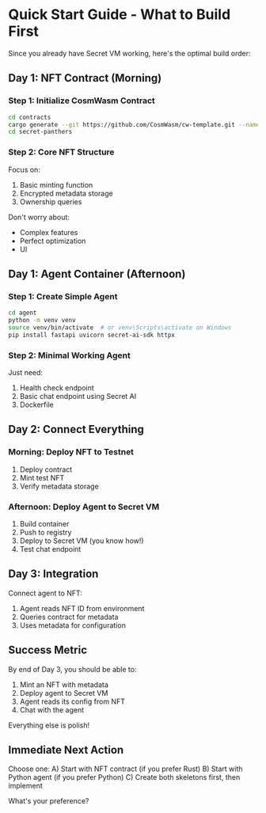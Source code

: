 # Quick Start Guide - What to Build First

Since you already have Secret VM working, here's the optimal build order:

## Day 1: NFT Contract (Morning)

### Step 1: Initialize CosmWasm Contract
```bash
cd contracts
cargo generate --git https://github.com/CosmWasm/cw-template.git --name secret-panthers
cd secret-panthers
```

### Step 2: Core NFT Structure
Focus on:
1. Basic minting function
2. Encrypted metadata storage
3. Ownership queries

Don't worry about:
- Complex features
- Perfect optimization
- UI

## Day 1: Agent Container (Afternoon)

### Step 1: Create Simple Agent
```bash
cd agent
python -m venv venv
source venv/bin/activate  # or venv\Scripts\activate on Windows
pip install fastapi uvicorn secret-ai-sdk httpx
```

### Step 2: Minimal Working Agent
Just need:
1. Health check endpoint
2. Basic chat endpoint using Secret AI
3. Dockerfile

## Day 2: Connect Everything

### Morning: Deploy NFT to Testnet
1. Deploy contract
2. Mint test NFT
3. Verify metadata storage

### Afternoon: Deploy Agent to Secret VM
1. Build container
2. Push to registry
3. Deploy to Secret VM (you know how!)
4. Test chat endpoint

## Day 3: Integration

Connect agent to NFT:
1. Agent reads NFT ID from environment
2. Queries contract for metadata
3. Uses metadata for configuration

## Success Metric

By end of Day 3, you should be able to:
1. Mint an NFT with metadata
2. Deploy agent to Secret VM
3. Agent reads its config from NFT
4. Chat with the agent

Everything else is polish!

## Immediate Next Action

Choose one:
A) Start with NFT contract (if you prefer Rust)
B) Start with Python agent (if you prefer Python)
C) Create both skeletons first, then implement

What's your preference?
